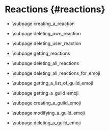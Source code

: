 Reactions {#reactions}
============
* \subpage creating_a_reaction

* \subpage deleting_own_reaction

* \subpage deleting_user_reaction

* \subpage getting_reactions

* \subpage deleting_all_reactions

* \subpage deleting_all_reactions_for_emoji

* \subpage getting_a_list_of_guild_emoji

* \subpage getting_a_guild_emoji

* \subpage creating_a_guild_emoji

* \subpage modifying_a_guild_emoji

* \subpage deleting_a_guild_emoji
